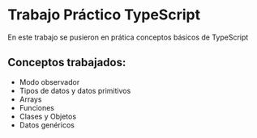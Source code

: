 # Trabajo Práctico TypeScript
 En este trabajo se pusieron en prática conceptos básicos de TypeScript
## Conceptos trabajados:
- Modo observador
- Tipos de datos y datos primitivos
- Arrays
- Funciones
- Clases y Objetos
- Datos genéricos

